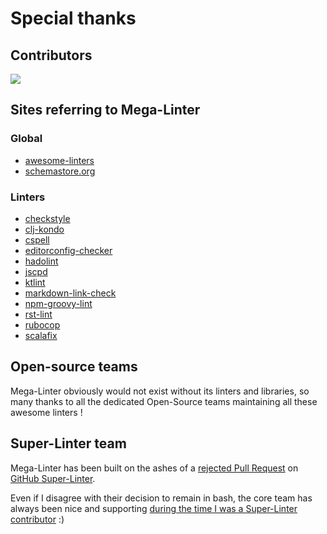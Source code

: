 <!-- markdownlint-disable MD013 -->
<!-- Generated by .automation/build.py, please do not update manually -->
<!-- special-thanks-section-start -->

# Special thanks

## Contributors

<a href="https://github.com/nvuillam/mega-linter/graphs/contributors">
  <img src="https://contrib.rocks/image?repo=nvuillam/mega-linter" />
</a>

## Sites referring to Mega-Linter

### Global

- [awesome-linters](https://github.com/caramelomartins/awesome-linters#language-agnostic)
- [schemastore.org](https://www.schemastore.org/json/)

### Linters

<!-- referring-linters-start -->
- [checkstyle](https://checkstyle.sourceforge.io/index.html#Related_Tools_Active_Tools)
- [clj-kondo](https://github.com/borkdude/clj-kondo/blob/master/doc/ci-integration.md#github)
- [cspell](https://github.com/streetsidesoftware/cspell/tree/master/packages/cspell#mega-linter)
- [editorconfig-checker](https://github.com/editorconfig-checker/editorconfig-checker#mega-linter)
- [hadolint](https://github.com/hadolint/hadolint/blob/master/docs/INTEGRATION.md#mega-linter)
- [jscpd](https://github.com/kucherenko/jscpd#who-uses-jscpd)
- [ktlint](https://github.com/pinterest/ktlint#-with-continuous-integration)
- [markdown-link-check](https://github.com/tcort/markdown-link-check#run-in-other-tools)
- [npm-groovy-lint](https://nvuillam.github.io/npm-groovy-lint/#mega-linter)
- [rst-lint](https://github.com/twolfson/restructuredtext-lint/wiki/Integration-in-other-tools#integration-in-other-tools)
- [rubocop](https://docs.rubocop.org/rubocop/integration_with_other_tools.html#mega-linter-integration)
- [scalafix](https://scalacenter.github.io/scalafix/docs/users/installation.html#plugins-for-other-build-tools)
<!-- referring-linters-end -->

## Open-source teams

Mega-Linter obviously would not exist without its linters and libraries, so many thanks to all the dedicated Open-Source teams maintaining all these awesome linters !

## Super-Linter team

Mega-Linter has been built on the ashes of a [rejected Pull Request](https://github.com/github/super-linter/pull/791) on [GitHub Super-Linter](https://github.com/github/super-linter).

Even if I disagree with their decision to remain in bash, the core team has always been nice and supporting [during the time I was a Super-Linter contributor](https://github.com/github/super-linter/pulls?q=is%3Apr+is%3Aclosed+author%3Anvuillam+review%3Aapproved) :)

<!-- special-thanks-section-end -->
